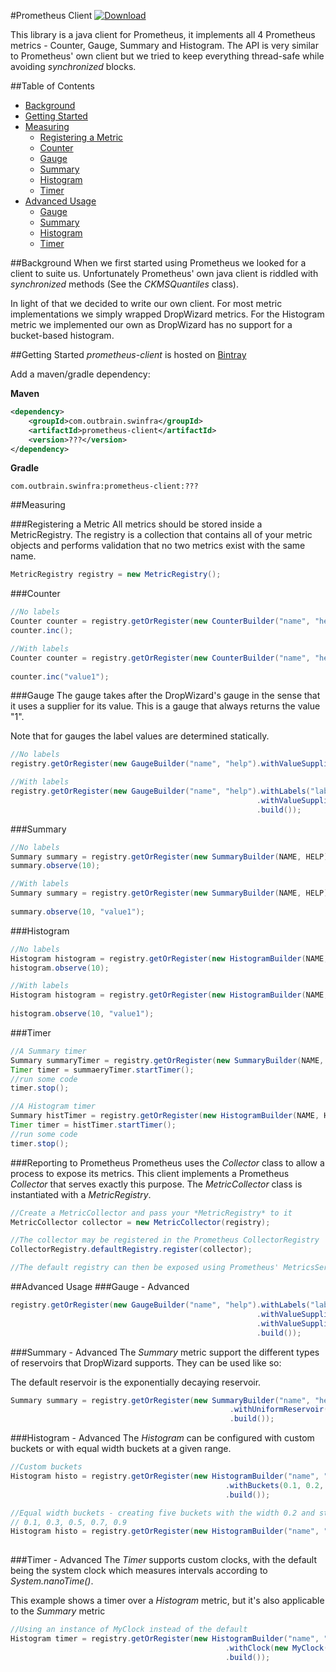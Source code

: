 #Prometheus Client
[ ![Download](https://api.bintray.com/packages/outbrain/OutbrainOSS/prometheus-client/images/download.svg) ](https://bintray.com/outbrain/OutbrainOSS/prometheus-client/_latestVersion)

This library is a java client for Prometheus, it implements all 4 Prometheus metrics - Counter, Gauge, Summary and Histogram. The API is very similar to Prometheus' own client but we tried to keep everything thread-safe while avoiding *synchronized* blocks.

##Table of Contents
* [Background](#background)
* [Getting Started](#getting-started)
* [Measuring](#measuring)
    * [Registering a Metric](#registering-a-metric)
    * [Counter](#counter)
    * [Gauge](#gauge)
    * [Summary](#summary)
    * [Histogram](#histogram)
    * [Timer](#timer)
* [Advanced Usage](#advanced-usage)
    * [Gauge](#gauge---advanced)
    * [Summary](#summary---advanced)
    * [Histogram](#histogram---advanced)
    * [Timer](#timer---advanced)

##Background
When we first started using Prometheus we looked for a client to suite us. Unfortunately Prometheus' own
java client is riddled with *synchronized* methods (See the *CKMSQuantiles* class).

In light of that we decided to write our own client. For most metric implementations we simply wrapped
DropWizard metrics. For the Histogram metric we implemented our own as DropWizard has no support for
a bucket-based histogram.

##Getting Started
*prometheus-client* is hosted on [Bintray](#https://bintray.com/outbrain/OutbrainOSS/prometheus-client#)

Add a maven/gradle dependency:

**Maven**
```xml
<dependency>
    <groupId>com.outbrain.swinfra</groupId>
    <artifactId>prometheus-client</artifactId>
    <version>???</version>
</dependency>
```

**Gradle**
```
com.outbrain.swinfra:prometheus-client:???
```

##Measuring

###Registering a Metric
All metrics should be stored inside a MetricRegistry. The registry is a collection that contains all of
your metric objects and performs validation that no two metrics exist with the same name.
```java
MetricRegistry registry = new MetricRegistry();
```

###Counter
```java
//No labels
Counter counter = registry.getOrRegister(new CounterBuilder("name", "help").build());
counter.inc();

//With labels
Counter counter = registry.getOrRegister(new CounterBuilder("name", "help").withLabels("label1")
                                                                           .build());
counter.inc("value1");
```

###Gauge
The gauge takes after the DropWizard's gauge in the sense that it uses a supplier for its value.
This is a gauge that always returns the value "1".

Note that for gauges the label values are determined statically.
```java
//No labels
registry.getOrRegister(new GaugeBuilder("name", "help").withValueSupplier(() -> 1d).build());

//With labels
registry.getOrRegister(new GaugeBuilder("name", "help").withLabels("label1")
                                                       .withValueSupplier(() -> 1d, "value1")
                                                       .build());
```

###Summary
```java
//No labels
Summary summary = registry.getOrRegister(new SummaryBuilder(NAME, HELP).build());
summary.observe(10);

//With labels
Summary summary = registry.getOrRegister(new SummaryBuilder(NAME, HELP).withLabels("label1")
                                                                       .build());
summary.observe(10, "value1");
```

###Histogram
```java
//No labels
Histogram histogram = registry.getOrRegister(new HistogramBuilder(NAME, HELP).build());
histogram.observe(10);

//With labels
Histogram histogram = registry.getOrRegister(new HistogramBuilder(NAME, HELP).withLabels("label1")
                                                                             .build());
histogram.observe(10, "value1");
```

###Timer
```java
//A Summary timer
Summary summaryTimer = registry.getOrRegister(new SummaryBuilder(NAME, HELP).build());
Timer timer = summaeryTimer.startTimer();
//run some code
timer.stop();

//A Histogram timer
Summary histTimer = registry.getOrRegister(new HistogramBuilder(NAME, HELP).build());
Timer timer = histTimer.startTimer();
//run some code
timer.stop();
```

###Reporting to Prometheus
Prometheus uses the *Collector* class to allow a process to expose its metrics. This client implements
a Prometheus *Collector* that serves exactly this purpose. The *MetricCollector* class is instantiated with
a *MetricRegistry*.

```java
//Create a MetricCollector and pass your *MetricRegistry* to it
MetricCollector collector = new MetricCollector(registry);

//The collector may be registered in the Prometheus CollectorRegistry
CollectorRegistry.defaultRegistry.register(collector);

//The default registry can then be exposed using Prometheus' MetricsServlet for example
```

##Advanced Usage
###Gauge - Advanced
```java
registry.getOrRegister(new GaugeBuilder("name", "help").withLabels("label1")
                                                       .withValueSupplier(() -> 1, "value1")
                                                       .withValueSupplier(() -> 2, "value2")
                                                       .build());
```

###Summary - Advanced
The *Summary* metric support the different types of reservoirs that DropWizard supports. They can be used like so:

The default reservoir is the exponentially decaying reservoir.
```java
Summary summary = registry.getOrRegister(new SummaryBuilder("name", "help").withReservoir()
                                                 .withUniformReservoir(100)
                                                 .build());
```

###Histogram - Advanced
The *Histogram* can be configured with custom buckets or with equal width buckets at a given range.
```java
//Custom buckets
Histogram histo = registry.getOrRegister(new HistogramBuilder("name", "help")
                                                .withBuckets(0.1, 0.2, 0.5, 1.0)
                                                .build());

//Equal width buckets - creating five buckets with the width 0.2 and starting with 0.1
// 0.1, 0.3, 0.5, 0.7, 0.9
Histogram histo = registry.getOrRegister(new HistogramBuilder("name", "help").withEqualWidthBuckets(0.1, 0.2, 5)
                                                                             .build());
```

###Timer - Advanced
The *Timer* supports custom clocks, with the default being the system clock which measures intervals
according to *System.nanoTime()*.

This example shows a timer over a *Histogram* metric, but it's also applicable to the *Summary* metric
```java
//Using an instance of MyClock instead of the default
Histogram timer = registry.getOrRegister(new HistogramBuilder("name", "help")
                                                .withClock(new MyClock())
                                                .build()); 
```
